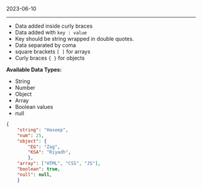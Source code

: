 2023-06-10

----

- Data added inside curly braces
- Data added with `key : value`
- Key should be string wrapped in double quotes.
- Data separated by coma
- square brackets `[ ]` for arrays
- Curly braces `{ }` for objects

**Available Data Types:**
- String
- Number
- Object 
- Array
- Boolean values
- null

```json
{
	"string": "Haseep",
	"num": 25,
	"object": {
		"EG": "Zag",
		"KSA": "Riyadh",
		},
	"array": ["HTML", "CSS", "JS"],
	"boolean": true,
	"null": null,
	}
```


